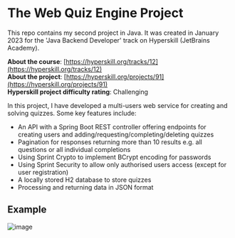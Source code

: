 # The Web Quiz Engine Project
This repo contains my second project in Java. It was created in January 2023 for the 'Java Backend Developer' track on Hyperskill (JetBrains Academy).

**About the course**: [https://hyperskill.org/tracks/12](https://hyperskill.org/tracks/12)<br>
**About the project**: [https://hyperskill.org/projects/91](https://hyperskill.org/projects/91)<br>
**Hyperskill project difficulty rating**: Challenging


In this project, I have developed a multi-users web service for creating and solving quizzes. Some key features include:

+ An API with a Spring Boot REST controller offering endpoints for creating users and adding/requesting/completing/deleting quizzes
+ Pagination for responses returning more than 10 results e.g. all questions or all individual completions
+ Using Sprint Crypto to implement BCrypt encoding for passwords
+ Using Sprint Security to allow only authorised users access (except for user registration)
+ A locally stored H2 database to store quizzes
+ Processing and returning data in JSON format


## Example
![image](https://user-images.githubusercontent.com/120580433/213090276-f549982f-50dd-4647-8d3b-f436b5482f9c.png)

